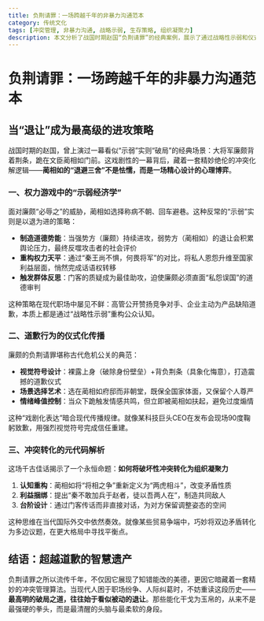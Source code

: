 ```yaml
---
title: 负荆请罪：一场跨越千年的非暴力沟通范本
category: 传统文化
tags: [冲突管理, 非暴力沟通, 战略示弱, 生存策略, 组织凝聚力]
description: 本文分析了战国时期赵国“负荆请罪”的经典案例，展示了通过战略性示弱和仪式化道歉解决冲突的智慧。蔺相如的退让策略制造了道德势能、重构了权力平衡，并触发了群体反思。廉颇的道歉通过视觉符号设计、场景选择艺术及情绪峰值控制，成功实现了危机公关。这种冲突管理方法不仅在古代有效，在现代职场和国际外交中同样适用。结语强调，最高明的破局之道往往始于看似被动的退让。
---
```

# 负荆请罪：一场跨越千年的非暴力沟通范本  

## 当“退让”成为最高级的进攻策略  

战国时期的赵国，曾上演过一幕看似“示弱”实则“破局”的经典场景：大将军廉颇背着荆条，跪在文臣蔺相如门前。这戏剧性的一幕背后，藏着一套精妙绝伦的冲突化解逻辑——**蔺相如的“退避三舍”不是怯懦，而是一场精心设计的心理博弈**。  

### 一、权力游戏中的“示弱经济学”  
面对廉颇“必辱之”的威胁，蔺相如选择称病不朝、回车避巷。这种反常的“示弱”实则是以退为进的策略：  
- **制造道德势能**：当强势方（廉颇）持续进攻，弱势方（蔺相如）的退让会积累舆论压力，最终反噬攻击者的社会评价  
- **重构权力天平**：通过“秦王尚不惧，何畏将军”的对比，将私人恩怨升维至国家利益层面，悄然完成话语权转移  
- **触发群体反思**：门客的质疑成为最佳助攻，迫使廉颇必须直面“私怨误国”的道德审判  

这种策略在现代职场中屡见不鲜：高管公开赞扬竞争对手、企业主动为产品缺陷道歉，本质上都是通过“战略性示弱”重构公众认知。  

### 二、道歉行为的仪式化传播  
廉颇的负荆请罪堪称古代危机公关的典范：  
- **视觉符号设计**：裸露上身（破除身份壁垒）+背负荆条（具象化悔意），打造震撼的道歉仪式  
- **场景选择艺术**：选在蔺相如府邸而非朝堂，既保全国家体面，又保留个人尊严  
- **情绪峰值控制**：当众下跪触发情感共鸣，但立即被蔺相如扶起，避免过度煽情  

这种“戏剧化表达”暗合现代传播规律。就像某科技巨头CEO在发布会现场90度鞠躬致歉，用强烈视觉符号完成信任重建。  

### 三、冲突转化的元代码解析  
这场千古佳话揭示了一个永恒命题：**如何将破坏性冲突转化为组织凝聚力**  
1. **认知重构**：蔺相如将“将相之争”重新定义为“两虎相斗”，改变矛盾性质  
2. **利益捆绑**：提出“秦不敢加兵于赵者，徒以吾两人在”，制造共同敌人  
3. **台阶设计**：通过门客传话而非直接对话，为对方保留调整姿态的空间  

这种思维在当代国际外交中依然奏效。就像某些贸易争端中，巧妙将双边矛盾转化为多边议题，在更大格局中寻找平衡点。  

## 结语：超越道歉的智慧遗产  
负荆请罪之所以流传千年，不仅因它展现了知错能改的美德，更因它暗藏着一套精妙的冲突管理算法。当现代人困于职场纷争、人际纠葛时，不妨重读这段历史——**最高明的破局之道，往往始于看似被动的退让**。那些能化干戈为玉帛的，从来不是最强硬的拳头，而是最清醒的头脑与最柔软的身段。